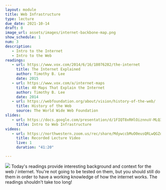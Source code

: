 ```yaml
---
layout: module
title: Web Infrastructure
type: lecture
due_date: 2021-10-14
draft: 0
image_url: assets/images/internet-backbone-map.png
show_schedule: 1
num: 3
description: 
   - Intro to the Internet
   - Intro to the Web
readings:
   - url: https://www.vox.com/2014/6/16/18076282/the-internet
     title: The Internet Explained
     author: Timothy B. Lee
     date: 2015
   - url: https://www.vox.com/a/internet-maps
     title: 40 Maps That Explain the Internet
     author: Timothy B. Lee
     date: 2014
   - url: https://webfoundation.org/about/vision/history-of-the-web/
     title: History of the Web
     source: The World Wide Web Foundation
slides:
   - url: https://docs.google.com/presentation/d/1FIQT8xRHlOiznnuV-MLQ3I2Yrmdk5kXnK0txJdKWQKY/edit?usp=sharing
     title: Intro to Web Infrastructure
videos: 
   - url: https://northwestern.zoom.us/rec/share/MdywccbMuO0eusQRLwQGZdXy3MtbnqGRIsH5Qh12H7Yx8jaHfj0YWJO9qqyo6lUi.t0uMqfGP5ETVl2Ir?startTime=1617656325000
     title: Recorded Lecture Video
     live: 1
     duration: "41:20"

---
```

<img class="module-image" src="/portfolio-group/assets/images/internet-backbone-map.png" /> Today's readings provide interesting background and context for the web / internet. You're not going to be tested on them, but you should still do them in order to have a working knowledge of how the internet works. The readings shouldn't take too long!
